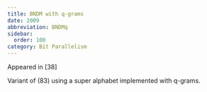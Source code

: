 ```yaml
---
title: BNDM with q-grams
date: 2009
abbreviation: BNDMq
sidebar:
  order: 100
category: Bit Parallelism
---
```


Appeared in [38]

Variant of (83) using a super alphabet implemented with q-grams.
